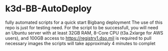 # k3d-BB-AutoDeploy
fully automated scripts for a quick start Bigbang deployment
The use of this repo is just for testing need.
For the script to be successfull, you will need an Ubuntu server with at least 32GB RAM, 8-Core CPU (t3a.2xlarge for AWS users), and 100GB
access to https://registry1.dso.mil is required to pull necessary images 
the scripts will take approximaly 4 minutes to complet